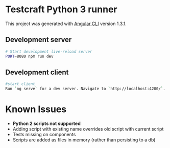 # Testcraft Python 3 runner

This project was generated with [Angular CLI](https://github.com/angular/angular-cli) version 1.3.1.

## Development server
```sh
# Start development live-reload server
PORT=8080 npm run dev
```
## Development client
```sh
#start client
Run `ng serve` for a dev server. Navigate to `http://localhost:4200/`. The app will automatically reload if you change any of the source files.
```

# Known Issues
  * __Python 2 scripts not supported__
  * Adding script with existing name overrides old script with current script
  * Tests missing on components
  * Scripts are added as files in memory (rather than persisting to a db)

